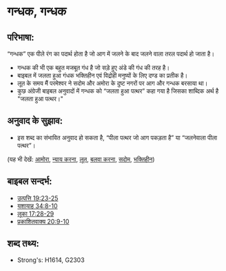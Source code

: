 # गन्धक, गन्धक #

## परिभाषा: ##

“गन्धक” एक पीले रंग का पदार्थ होता है जो आग में जलने के बाद जलने वाला तरल पदार्थ हो जाता है।

* गन्धक की भी एक बहुत मजबूत गंध है जो सड़े हुए अंडे की गंध की तरह है।
* बाइबल में जलता हुआ गंधक भक्तिहीन एवं विद्रोही मनुष्यों के लिए दण्ड का प्रतीक है।
* लूत के समय मैं परमेश्वर ने सदोम और अमोरा के दुष्ट नगरों पर आग और गन्धक बरसाया था।
* कुछ अंग्रेजी बाइबल अनुवादों में गन्धक को “जलता हुआ पत्थर” कहा गया है जिसका शाब्दिक अर्थ है "जलता हुआ पत्थर।"

## अनुवाद के सुझाव: ##

* इस शब्द का संभावित अनुवाद हो सकता है, “पीला पत्थर जो आग पकड़ता है” या “जलनेवाला पीला पत्थर”।

(यह भी देखें: [आमोरा](../names/gomorrah.md), [न्याय करना](../kt/judge.md), [लूत](../names/lot.md), [बलवा करना](../other/rebel.md), [सदोम](../names/sodom.md), [भक्तिहीन](../kt/ungodly.md))

## बाइबल सन्दर्भ: ##

* [उत्पत्ति 19:23-25](rc://hi/tn/help/gen/19/23)
* [यशायाह 34:8-10](rc://hi/tn/help/isa/34/08)
* [लूका 17:28-29](rc://hi/tn/help/luk/17/28)
* [प्रकाशितवाक्य 20:9-10](rc://hi/tn/help/rev/20/09)

## शब्द तथ्य: ##

* Strong's: H1614, G2303
